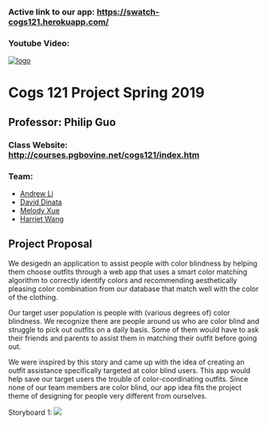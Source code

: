
### Active link to our app: https://swatch-cogs121.herokuapp.com/
### Youtube Video:
[![logo](http://img.youtube.com/vi/Ylq1OyGcsDc/0.jpg)](http://www.youtube.com/watch?v=Ylq1OyGcsDc "Swatch Logo")

# Cogs 121 Project Spring 2019
## Professor: Philip Guo
### Class Website: http://courses.pgbovine.net/cogs121/index.htm

### Team:
- [Andrew Li](https://github.com/Atl043)
- [David Dinata](https://github.com/DDinata)
- [Melody Xue](https://github.com/meloxue)
- [Harriet Wang](https://github.com/sadchocopie)

## Project Proposal
We desigedn an application to assist people with color blindness by helping them choose outfits through a web app that uses a smart color matching algorithm to correctly identify colors and recommending aesthetically pleasing color combination from our database that match well with the color of the clothing. 

Our target user population is people with (various degrees of) color blindness. We recognize there are people around us who are color blind and struggle to pick out outfits on a daily basis. Some of them would have to ask their friends and parents to assist them in matching their outfit before going out.

We were inspired by this story and came up with the idea of creating an outfit assistance specifically targeted at color blind users. This app would help save our target users the trouble of color-coordinating outfits. Since none of our team members are color blind, our app idea fits the project theme of designing for people very different from ourselves.


Storyboard 1: ![](./milestone-Images/storyboard1.jpg)

